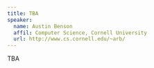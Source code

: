 ```yaml
---
title: TBA
speaker:
  name: Austin Benson
  affil: Computer Science, Cornell University
  url: http://www.cs.cornell.edu/~arb/
---
```


TBA

